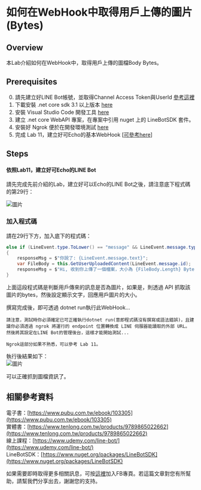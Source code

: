 如何在WebHook中取得用戶上傳的圖片(Bytes)
===
## Overview

本Lab介紹如何在WebHook中，取得用戶上傳的圖檔Body Bytes。

## Prerequisites
0. 請先建立好LINE Bot帳號，並取得Channel Access Token與UserId [參考這裡](https://github.com/isdaviddong/HOL-LineBotSDK/blob/master/00.%20%E5%A6%82%E4%BD%95%E7%94%B3%E8%AB%8BLINE%20Bot.md)
1. 下載安裝 .net core sdk 3.1 以上版本 [here](https://dotnet.microsoft.com/download)
2. 安裝 Visual Studio Code 開發工具 [here](https://code.visualstudio.com/download)
3. 建立 .net core WebAPI 專案，在專案中引用 nuget 上的 LineBotSDK 套件。
4. 安裝好 Ngrok 便於在開發環境測試 [here](https://ngrok.com/)  
5. 完成 Lab 11，建立好可Echo的基本WebHook [[可參考here](https://github.com/isdaviddong/HOL-LineBotSDK/blob/master/webhook/Lab%2011%20:%20%E5%A6%82%E4%BD%95%E5%BB%BA%E7%AB%8B%E5%8F%AFEcho%E7%9A%84%20LINE%20Bot.md)]

## Steps

#### 依照Lab11，建立好可Echo的LINE Bot
請先完成先前介紹的Lab，建立好可以Echo的LINE Bot之後，請注意底下程式碼的第29行：  

![圖片](https://i.imgur.com/6CdIByx.png)

### 加入程式碼
請在29行下方，加入底下的程式碼：
```csharp
else if (LineEvent.type.ToLower() == "message" && LineEvent.message.type == "image")
{
    responseMsg = $"你說了: {LineEvent.message.text}";
    var FileBody = this.GetUserUploadedContent(LineEvent.message.id);
    responseMsg = $"Hi, 收到你上傳了一個檔案，大小為 {FileBody.Length} Bytes";
}
```
上面這段程式碼是判斷用戶傳來的訊息是否為圖片，如果是，則透過 API 抓取該圖片的bytes，然後設定顯示文字，回應用戶圖片的大小。

撰寫完成後，即可透過 dotnet run執行此WebHook...

```dos
請注意，測試時你必須確定已可正確執行dotnet run(意即程式碼沒有撰寫或語法錯誤)，且建議你必須透過 ngrok 將運行的 endpoint 位置轉換成 LINE 伺服器能讀取的外部 URL。  
然後將其設定在LINE Bot的管理後台，這樣才能開始測試...  

Ngrok這部分如果不熟悉，可以參考 Lab 11。
```
執行後結果如下：  
![圖片](https://i.imgur.com/JHL5WA2.png)

可以正確抓到圖檔資訊了。

相關參考資料
---
電子書：[https://www.pubu.com.tw/ebook/103305](https://www.pubu.com.tw/ebook/103305)  
實體書：[https://www.tenlong.com.tw/products/9789865022662](https://www.tenlong.com.tw/products/9789865022662)  
線上課程：[https://www.udemy.com/line-bot/](https://www.udemy.com/line-bot/)  
LineBotSDK：[https://www.nuget.org/packages/LineBotSDK](https://www.nuget.org/packages/LineBotSDK)  

如果需要即時取得更多相關訊息，可按[這裡](https://www.facebook.com/DotNetWalker/)加入FB專頁。若這篇文章對您有所幫助，請幫我們分享出去，謝謝您的支持。

